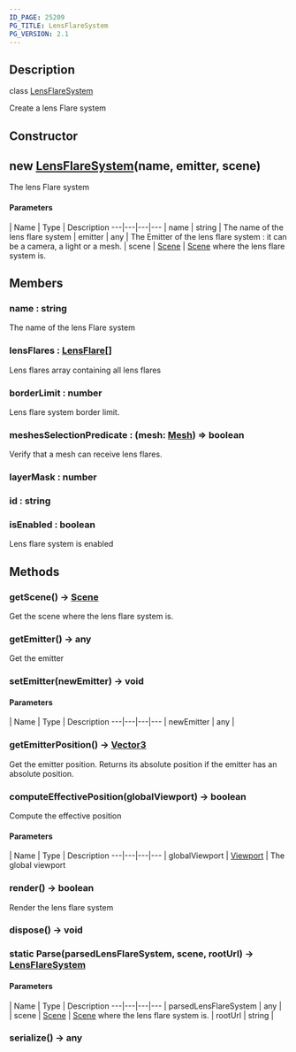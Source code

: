 ```yaml
---
ID_PAGE: 25209
PG_TITLE: LensFlareSystem
PG_VERSION: 2.1
---
```

## Description

class [LensFlareSystem](/classes/2.4/LensFlareSystem)

Create a lens Flare system

## Constructor

## new [LensFlareSystem](/classes/2.4/LensFlareSystem)(name, emitter, scene)

The lens Flare system

#### Parameters
 | Name | Type | Description
---|---|---|---
 | name | string |    The name of the lens flare system
 | emitter | any |    The Emitter of the lens flare system : it can be a camera, a light or a mesh.
 | scene | [Scene](/classes/2.4/Scene) |    [Scene](/classes/2.4/Scene) where the lens flare system is.
## Members

### name : string

The name of the lens Flare system

### lensFlares : [LensFlare](/classes/2.4/LensFlare)[]

Lens flares array containing all lens flares

### borderLimit : number

Lens flare system border limit.

### meshesSelectionPredicate : (mesh: [Mesh](/classes/2.4/Mesh)) =&gt; boolean

Verify that a mesh can receive lens flares.

### layerMask : number



### id : string



### isEnabled : boolean

Lens flare system is enabled

## Methods

### getScene() &rarr; [Scene](/classes/2.4/Scene)

Get the scene where the lens flare system is.
### getEmitter() &rarr; any

Get the emitter
### setEmitter(newEmitter) &rarr; void



#### Parameters
 | Name | Type | Description
---|---|---|---
 | newEmitter | any |   

### getEmitterPosition() &rarr; [Vector3](/classes/2.4/Vector3)

Get the emitter position. Returns its absolute position if the emitter has an absolute position.
### computeEffectivePosition(globalViewport) &rarr; boolean

Compute the effective position

#### Parameters
 | Name | Type | Description
---|---|---|---
 | globalViewport | [Viewport](/classes/2.4/Viewport) |    The global viewport

### render() &rarr; boolean

Render the lens flare system
### dispose() &rarr; void


### static Parse(parsedLensFlareSystem, scene, rootUrl) &rarr; [LensFlareSystem](/classes/2.4/LensFlareSystem)



#### Parameters
 | Name | Type | Description
---|---|---|---
 | parsedLensFlareSystem | any |  
 | scene | [Scene](/classes/2.4/Scene) |    [Scene](/classes/2.4/Scene) where the lens flare system is.
 | rootUrl | string |  
### serialize() &rarr; any


